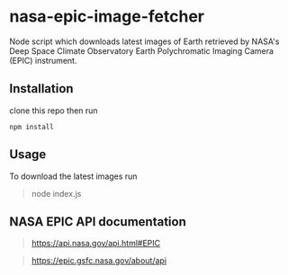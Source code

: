 # nasa-epic-image-fetcher

Node script which downloads latest images of Earth retrieved by NASA's 
Deep Space Climate Observatory
Earth Polychromatic Imaging Camera (EPIC) instrument.

## Installation
clone this repo then run

`npm install`

## Usage

To download the latest images run

> node index.js

## NASA EPIC API documentation

> https://api.nasa.gov/api.html#EPIC

> https://epic.gsfc.nasa.gov/about/api